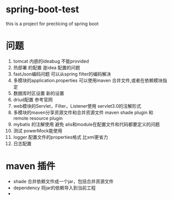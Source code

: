 # spring-boot-test
this is a project for precticing of spring boot

# 问题
1. tomcat 内嵌的ideabug 不能provided
2. 热部署 的配置  是idea 配置的问题
3. fastJson编码问题 可以从spring filter的编码解决
4. 多模块的application.properties 可以使用maven 合并文件,或者在依赖模块指定
5. 数据库时区设置 新的设置
6. driud配置 参考官网
7. web模块的Servlet，Filter，Listener使用 servlet3.0的注解形式
8. 多模块的maven分享资源文件和合并资源文件 maven shade plugin 和 remote resource plugin
9. mybatis 的注解使用 避免 alis和module在配置文件和代码都要定义的问题
10. 测试 powerMock能使用
11. logger 配置文件的properties格式 比xml更省力
12. 日志配置

# maven 插件
* shade 合并依赖文件成一个jar，包括合并资源文件
* dependency 将jar的依赖导入到当前工程
* 

